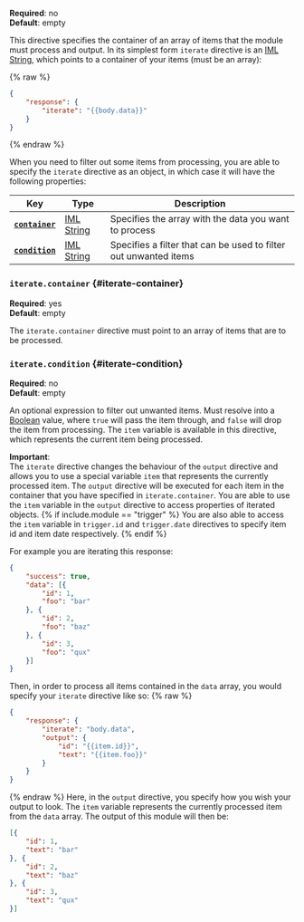 **Required**: no  
**Default**: empty

This directive specifies the container of an array of items that the
module must process and output. In its simplest form `iterate` directive
is an [IML String](types.md#iml-string), which points to a container of
your items (must be an array):

{% raw %}
```json
{
    "response": {
        "iterate": "{{body.data}}"
    }
}
```
{% endraw %}

When you need to filter out some items from processing, you are able to
specify the `iterate` directive as an object, in which case it will have
the following properties:

| Key                                   | Type                              | Description                                                      |
| ---                                   | ---                               | ---                                                              |
| [**`container`**](#iterate-container) | [IML String](types.md#iml-string) | Specifies the array with the data you want to process            |
| [**`condition`**](#iterate-condition) | [IML String](types.md#iml-string) | Specifies a filter that can be used to filter out unwanted items |

### `iterate.container` {#iterate-container}

**Required**: yes  
**Default**: empty

The `iterate.container` directive must point to an array of items that
are to be processed.

### `iterate.condition` {#iterate-condition}

**Required**: no  
**Default**: empty

An optional expression to filter out unwanted items.
Must resolve into a [Boolean](types.md#boolean) value, where `true` will
pass the item through, and `false` will drop the item from processing.
The `item` variable is available in this directive, which represents
the current item being processed.

**Important**:  
The `iterate` directive changes the behaviour of the `output` directive
and allows you to use a special variable `item` that represents the
currently processed item. The `output` directive will be executed for
each item in the container that you have specified in
`iterate.container`. You are able to use the `item` variable in the
`output` directive to access properties of iterated objects.
{% if include.module == "trigger" %}
You are also able to access the `item` variable in `trigger.id` and
`trigger.date` directives to specify item id and item date respectively.
{% endif %}

For example you are iterating this response:
```json
{
    "success": true,
    "data": [{
        "id": 1,
        "foo": "bar"
    }, {
        "id": 2,
        "foo": "baz"
    }, {
        "id": 3,
        "foo": "qux"
    }]
}
```
Then, in order to process all items contained in the `data` array, you
would specify your `iterate` directive like so:
{% raw %}
```json
{
    "response": {
        "iterate": "body.data",
        "output": {
            "id": "{{item.id}}",
            "text": "{{item.foo}}"
        }
    }
}
```
{% endraw %}
Here, in the `output` directive, you specify how you wish your output to
look. The `item` variable represents the currently processed item
from the `data` array. The output of this module will then be:
```json
[{
    "id": 1,
    "text": "bar"
}, {
    "id": 2,
    "text": "baz"
}, {
    "id": 3,
    "text": "qux"
}]
```